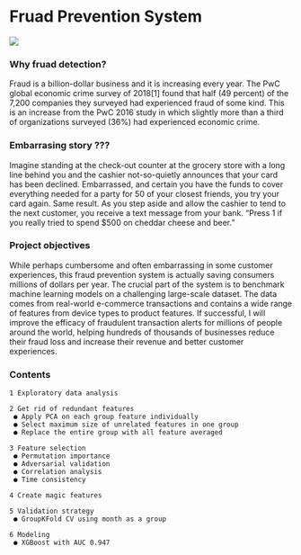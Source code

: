 # Fruad Prevention System
![](https://www.google.com/url?sa=i&url=https%3A%2F%2Fwww.paymentsjournal.com%2Finoculating-against-the-long-term-fraud-implications-of-remote-working%2F&psig=AOvVaw3jMnJPqsQsGHv-itM9rnhP&ust=1597796445271000&source=images&cd=vfe&ved=0CAIQjRxqFwoTCNifjea9o-sCFQAAAAAdAAAAABAD)
### Why fruad detection?
Fraud is a billion-dollar business and it is increasing every year. The PwC global economic crime survey of 2018[1] found that half (49 percent) of the 7,200 companies they surveyed had experienced fraud of some kind. This is an increase from the PwC 2016 study in which slightly more than a third of organizations surveyed (36%) had experienced economic crime.
### Embarrasing story ???
Imagine standing at the check-out counter at the grocery store with a long line behind you and the cashier not-so-quietly announces that your card has been declined. Embarrassed, and certain you have the funds to cover everything needed for a party for 50 of your closest friends, you try your card again. Same result. As you step aside and allow the cashier to tend to the next customer, you receive a text message from your bank. “Press 1 if you really tried to spend $500 on cheddar cheese and beer.”
### Project objectives 
While perhaps cumbersome and often embarrassing in some customer experiences, this fraud prevention system is actually saving consumers millions of dollars per year. The crucial part of the system is to benchmark machine learning models on a challenging large-scale dataset. The data comes from real-world e-commerce transactions and contains a wide range of features from device types to product features. If successful, I will improve the efficacy of fraudulent transaction alerts for millions of people around the world, helping hundreds of thousands of businesses reduce their fraud loss and increase their revenue and better customer experiences.
### Contents
    1 Exploratory data analysis
    
    2 Get rid of redundant features 
     ● Apply PCA on each group feature individually
     ● Select maximum size of unrelated features in one group
     ● Replace the entire group with all feature averaged
     
    3 Feature selection
     ● Permutation importance
     ● Adversarial validation 
     ● Correlation analysis
     ● Time consistency
     
    4 Create magic features 
    
    5 Validation strategy
     ● GroupKFold CV using month as a group
     
    6 Modeling 
     ● XGBoost with AUC 0.947
    
